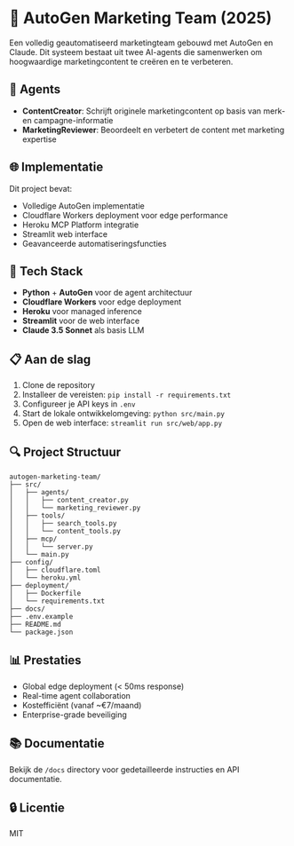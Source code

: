# 🎯 AutoGen Marketing Team (2025)

Een volledig geautomatiseerd marketingteam gebouwd met AutoGen en Claude. Dit systeem bestaat uit twee AI-agents die samenwerken om hoogwaardige marketingcontent te creëren en te verbeteren.

## 🚀 Agents

- **ContentCreator**: Schrijft originele marketingcontent op basis van merk- en campagne-informatie
- **MarketingReviewer**: Beoordeelt en verbetert de content met marketing expertise

## 🌐 Implementatie

Dit project bevat:

- Volledige AutoGen implementatie
- Cloudflare Workers deployment voor edge performance
- Heroku MCP Platform integratie
- Streamlit web interface
- Geavanceerde automatiseringsfuncties

## 🔧 Tech Stack

- **Python** + **AutoGen** voor de agent architectuur
- **Cloudflare Workers** voor edge deployment
- **Heroku** voor managed inference
- **Streamlit** voor de web interface
- **Claude 3.5 Sonnet** als basis LLM

## 📋 Aan de slag

1. Clone de repository
2. Installeer de vereisten: `pip install -r requirements.txt`
3. Configureer je API keys in `.env`
4. Start de lokale ontwikkelomgeving: `python src/main.py`
5. Open de web interface: `streamlit run src/web/app.py`

## 🔍 Project Structuur

```
autogen-marketing-team/
├── src/
│   ├── agents/
│   │   ├── content_creator.py
│   │   └── marketing_reviewer.py
│   ├── tools/
│   │   ├── search_tools.py
│   │   └── content_tools.py
│   ├── mcp/
│   │   └── server.py
│   └── main.py
├── config/
│   ├── cloudflare.toml
│   └── heroku.yml
├── deployment/
│   ├── Dockerfile
│   └── requirements.txt
├── docs/
├── .env.example
├── README.md
└── package.json
```

## 📊 Prestaties

- Global edge deployment (< 50ms response)
- Real-time agent collaboration
- Kostefficiënt (vanaf ~€7/maand)
- Enterprise-grade beveiliging

## 📚 Documentatie

Bekijk de `/docs` directory voor gedetailleerde instructies en API documentatie.

## 🔒 Licentie

MIT